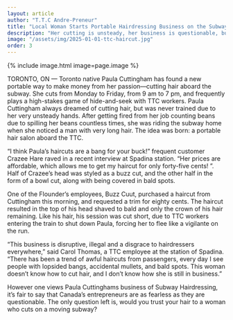 ```yaml
---
layout: article
author: "T.T.C Andre-Preneur"
title: "Local Woman Starts Portable Hairdressing Business on the Subway"
description: "Her cutting is unsteady, her business is questionable, but nobody shares her passion."
image: "/assets/img/2025-01-01-ttc-haircut.jpg"
order: 3
---
```


{% include image.html image=page.image %}

TORONTO, ON — Toronto native Paula Cuttingham has found a new portable way to make money from her passion—cutting hair aboard the subway. She cuts from Monday to Friday, from 9 am to 7 pm, and frequently plays a high-stakes game of hide-and-seek with TTC workers.
Paula Cuttingham always dreamed of cutting hair, but was never trained due to her very unsteady hands. After getting fired from her job counting beans due to spilling her beans countless times, she was riding the subway home when she noticed a man with very long hair. The idea was born: a portable hair salon aboard the TTC.

“I think Paula’s haircuts are a bang for your buck!” frequent customer Crazee Hare raved in a recent interview at Spadina station. “Her prices are affordable, which allows me to get my haircut for only forty-five cents! ”. Half of Crazee’s head was styled as a buzz cut, and the other half in the form of a bowl cut, along with being covered in bald spots.

One of the Flounder’s employees, Buzz Cuut, purchased a haircut from Cuttingham this morning, and requested a trim for eighty cents. The haircut resulted in the top of his head shaved to bald and only the crown of his hair remaining. Like his hair, his session was cut short, due to TTC workers entering the train to shut down Paula, forcing her to flee like a vigilante on the run.

“This business is disruptive, illegal and a disgrace to hairdressers everywhere,” said Carol Thomas, a TTC employee at the station of Spadina. “There has been a trend of awful haircuts from passengers, every day I see people with lopsided bangs, accidental mullets, and bald spots. This woman doesn’t know how to cut hair, and I don’t know how she is still in business.”

However one views Paula Cuttinghams business of Subway Hairdressing, it’s fair to say that Canada’s entrepreneurs are as fearless as they are questionable. The only question left is, would you trust your hair to a woman who cuts on a moving subway?